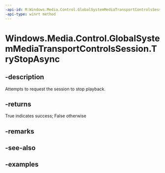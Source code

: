 ```yaml
---
-api-id: M:Windows.Media.Control.GlobalSystemMediaTransportControlsSession.TryStopAsync
-api-type: winrt method
---
```


<!-- Method syntax.
public IAsyncOperation<bool> GlobalSystemMediaTransportControlsSession.TryStopAsync()
-->

# Windows.Media.Control.GlobalSystemMediaTransportControlsSession.TryStopAsync

## -description
Attempts to request the session to stop playback.

## -returns
True indicates success; False otherwise

## -remarks

## -see-also

## -examples

